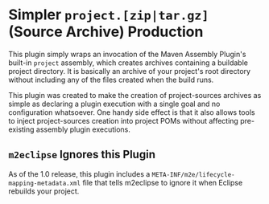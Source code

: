 # Simpler `project.[zip|tar.gz]` (Source Archive) Production

This plugin simply wraps an invocation of the Maven Assembly Plugin's built-in `project` assembly, which creates archives containing a buildable project directory. It is basically an archive of your project's root directory without including any of the files created when the build runs.

This plugin was created to make the creation of project-sources archives as simple as declaring a plugin execution with a single goal and no configuration whatsoever. One handy side effect is that it also allows tools to inject project-sources creation into project POMs without affecting pre-existing assembly plugin executions.

## `m2eclipse` Ignores this Plugin

As of the 1.0 release, this plugin includes a `META-INF/m2e/lifecycle-mapping-metadata.xml` file that tells m2eclipse to ignore it when Eclipse rebuilds your project.
